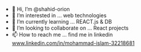 - 👋 Hi, I’m @shahid-orion
- 👀 I’m interested in ... web technologies
- 🌱 I’m currently learning ... REACT.js & DB
- 💞️ I’m looking to collaborate on ... React projects
- 📫 How to reach me ... find me in linkedin www.linkedin.com/in/mohammad-islam-32218681

<!---
shahid-orion/shahid-orion is a ✨ special ✨ repository because its `README.md` (this file) appears on your GitHub profile.
You can click the Preview link to take a look at your changes.
--->
